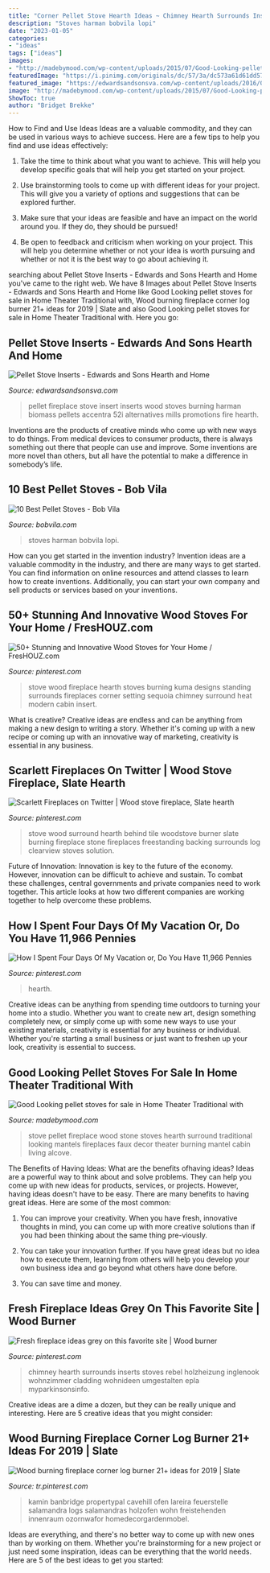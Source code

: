 ```yaml
---
title: "Corner Pellet Stove Hearth Ideas ~ Chimney Hearth Surrounds Inserts Stoves Rebel Holzheizung Inglenook Wohnzimmer Cladding Wohnideen Umgestalten Epla Myparkinsonsinfo"
description: "Stoves harman bobvila lopi"
date: "2023-01-05"
categories:
- "ideas"
tags: ["ideas"]
images:
- "http://madebymood.com/wp-content/uploads/2015/07/Good-Looking-pellet-stoves-for-sale-in-Home-Theater-Traditional-with-Stone-Hearth-next-to-Pellet-Stoves-alongside-Pellet-Stove-Fireplace-Mantels-andFaux-Stone-Fireplace-.jpg"
featuredImage: "https://i.pinimg.com/originals/dc/57/3a/dc573a61d61dd57f17c313e2838a8035.jpg"
featured_image: "https://edwardsandsonsva.com/wp-content/uploads/2016/03/Pellet-Fireplace-Insert-1030x697.jpg"
image: "http://madebymood.com/wp-content/uploads/2015/07/Good-Looking-pellet-stoves-for-sale-in-Home-Theater-Traditional-with-Stone-Hearth-next-to-Pellet-Stoves-alongside-Pellet-Stove-Fireplace-Mantels-andFaux-Stone-Fireplace-.jpg"
ShowToc: true
author: "Bridget Brekke"
---
```



How to Find and Use Ideas
Ideas are a valuable commodity, and they can be used in various ways to achieve success. Here are a few tips to help you find and use ideas effectively:
1. Take the time to think about what you want to achieve. This will help you develop specific goals that will help you get started on your project.

2. Use brainstorming tools to come up with different ideas for your project. This will give you a variety of options and suggestions that can be explored further.

3. Make sure that your ideas are feasible and have an impact on the world around you. If they do, they should be pursued!

4. Be open to feedback and criticism when working on your project. This will help you determine whether or not your idea is worth pursuing and whether or not it is the best way to go about achieving it.

	

		
searching about Pellet Stove Inserts - Edwards and Sons Hearth and Home you've came to the right web. We have 8 Images about Pellet Stove Inserts - Edwards and Sons Hearth and Home like Good Looking pellet stoves for sale in Home Theater Traditional with, Wood burning fireplace corner log burner 21+ ideas for 2019 | Slate and also Good Looking pellet stoves for sale in Home Theater Traditional with. Here you go:
		
    
## Pellet Stove Inserts - Edwards And Sons Hearth And Home

<img loading=lazy src="https://edwardsandsonsva.com/wp-content/uploads/2016/03/Pellet-Fireplace-Insert-1030x697.jpg" onerror="this.onerror=null;this.src='https://tse1.mm.bing.net/th?id=OIP.HfU6aQbMjBGo3Fneu57bAAHaFA&amp;pid=15.1';" alt="Pellet Stove Inserts - Edwards and Sons Hearth and Home">

_Source: edwardsandsonsva.com_

>pellet fireplace stove insert inserts wood stoves burning harman biomass pellets accentra 52i alternatives mills promotions fire hearth. 

	

Inventions are the products of creative minds who come up with new ways to do things. From medical devices to consumer products, there is always something out there that people can use and improve. Some inventions are more novel than others, but all have the potential to make a difference in somebody’s life.

    
## 10 Best Pellet Stoves - Bob Vila

<img loading=lazy src="https://empire-s3-production.bobvila.com/slides/2567/original/Lopi-AGP-Pellet-Stove-in-Rust-Patina.jpg.png?1540910064" onerror="this.onerror=null;this.src='https://tse2.mm.bing.net/th?id=OIP.DRub6V4YDVyq_OlHvn9olAHaFX&amp;pid=15.1';" alt="10 Best Pellet Stoves - Bob Vila">

_Source: bobvila.com_

>stoves harman bobvila lopi. 

	

How can you get started in the invention industry?
Invention ideas are a valuable commodity in the industry, and there are many ways to get started. You can find information on online resources and attend classes to learn how to create inventions. Additionally, you can start your own company and sell products or services based on your inventions.

    
## 50+ Stunning And Innovative Wood Stoves For Your Home / FresHOUZ.com

<img loading=lazy src="https://i.pinimg.com/originals/bd/62/b6/bd62b6b46c1a3b40ed20d4633534fe9b.jpg" onerror="this.onerror=null;this.src='https://tse2.mm.bing.net/th?id=OIP.Es30k-Js9TRQC5JpVjaaNAHaHa&amp;pid=15.1';" alt="50+ Stunning and Innovative Wood Stoves for Your Home / FresHOUZ.com">

_Source: pinterest.com_

>stove wood fireplace hearth stoves burning kuma designs standing surrounds fireplaces corner setting sequoia chimney surround heat modern cabin insert. 

	

What is creative?
Creative ideas are endless and can be anything from making a new design to writing a story. Whether it's coming up with a new recipe or coming up with an innovative way of marketing, creativity is essential in any business.

    
## Scarlett Fireplaces On Twitter | Wood Stove Fireplace, Slate Hearth

<img loading=lazy src="https://i.pinimg.com/originals/dc/57/3a/dc573a61d61dd57f17c313e2838a8035.jpg" onerror="this.onerror=null;this.src='https://tse4.mm.bing.net/th?id=OIP.Wz-aUdL1cxj4Ui5RgTC1tgHaK-&amp;pid=15.1';" alt="Scarlett Fireplaces on Twitter | Wood stove fireplace, Slate hearth">

_Source: pinterest.com_

>stove wood surround hearth behind tile woodstove burner slate burning fireplace stone fireplaces freestanding backing surrounds log clearview stoves solution. 

	

Future of Innovation:
Innovation is key to the future of the economy. However, innovation can be difficult to achieve and sustain. To combat these challenges, central governments and private companies need to work together. This article looks at how two different companies are working together to help overcome these problems.

    
## How I Spent Four Days Of My Vacation Or, Do You Have 11,966 Pennies

<img loading=lazy src="https://i.pinimg.com/736x/48/5f/04/485f04347e55c2935562f73da459e6d6.jpg" onerror="this.onerror=null;this.src='https://tse4.mm.bing.net/th?id=OIP.QvYNOKCy-yqpPx1yD-ylGAHaJ3&amp;pid=15.1';" alt="How I Spent Four Days Of My Vacation or, Do You Have 11,966 Pennies">

_Source: pinterest.com_

>hearth. 

	

Creative ideas can be anything from spending time outdoors to turning your home into a studio. Whether you want to create new art, design something completely new, or simply come up with some new ways to use your existing materials, creativity is essential for any business or individual. Whether you're starting a small business or just want to freshen up your look, creativity is essential to success.

    
## Good Looking Pellet Stoves For Sale In Home Theater Traditional With

<img loading=lazy src="http://madebymood.com/wp-content/uploads/2015/07/Good-Looking-pellet-stoves-for-sale-in-Home-Theater-Traditional-with-Stone-Hearth-next-to-Pellet-Stoves-alongside-Pellet-Stove-Fireplace-Mantels-andFaux-Stone-Fireplace-.jpg" onerror="this.onerror=null;this.src='https://tse1.mm.bing.net/th?id=OIP.-AJxOeLM1M9zLMdkKkDI8AHaLJ&amp;pid=15.1';" alt="Good Looking pellet stoves for sale in Home Theater Traditional with">

_Source: madebymood.com_

>stove pellet fireplace wood stone stoves hearth surround traditional looking mantels fireplaces faux decor theater burning mantel cabin living alcove. 

	

The Benefits of Having Ideas: What are the benefits ofhaving ideas?
Ideas are a powerful way to think about and solve problems. They can help you come up with new ideas for products, services, or projects. However, having ideas doesn't have to be easy. There are many benefits to having great ideas. Here are some of the most common:
1) You can improve your creativity. When you have fresh, innovative thoughts in mind, you can come up with more creative solutions than if you had been thinking about the same thing pre-viously.

2) You can take your innovation further. If you have great ideas but no idea how to execute them, learning from others will help you develop your own business idea and go beyond what others have done before.

3) You can save time and money.

    
## Fresh Fireplace Ideas Grey On This Favorite Site | Wood Burner

<img loading=lazy src="https://i.pinimg.com/736x/4b/0b/27/4b0b276e76dea4da2250f4a3bcc04562.jpg" onerror="this.onerror=null;this.src='https://tse2.mm.bing.net/th?id=OIP.-lAQE_AGFu5sMmju5ptdkQHaNK&amp;pid=15.1';" alt="Fresh fireplace ideas grey on this favorite site | Wood burner">

_Source: pinterest.com_

>chimney hearth surrounds inserts stoves rebel holzheizung inglenook wohnzimmer cladding wohnideen umgestalten epla myparkinsonsinfo. 

	

Creative ideas are a dime a dozen, but they can be really unique and interesting. Here are 5 creative ideas that you might consider: 

    
## Wood Burning Fireplace Corner Log Burner 21+ Ideas For 2019 | Slate

<img loading=lazy src="https://i.pinimg.com/736x/92/00/82/92008272f9ca75b698e0fee950652b3c.jpg" onerror="this.onerror=null;this.src='https://tse4.mm.bing.net/th?id=OIP._diBwMzsphtXyAIBMBLhagAAAA&amp;pid=15.1';" alt="Wood burning fireplace corner log burner 21+ ideas for 2019 | Slate">

_Source: tr.pinterest.com_

>kamin banbridge propertypal cavehill ofen lareira feuerstelle salamandra logs salamandras holzofen wohn freistehenden innenraum ozornwafor homedecorgardenmobel. 

	

Ideas are everything, and there's no better way to come up with new ones than by working on them. Whether you're brainstorming for a new project or just need some inspiration, ideas can be everything that the world needs. Here are 5 of the best ideas to get you started: 

